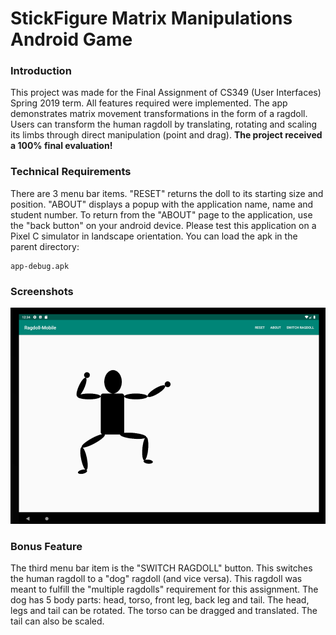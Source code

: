 # StickFigure Matrix Manipulations Android Game

### Introduction

This project was made for the Final Assignment of CS349 (User Interfaces) Spring 2019 term. All features required were implemented. The app demonstrates matrix movement transformations in the form of a ragdoll. Users can transform the human ragdoll by translating, rotating and scaling its limbs through direct manipulation (point and drag). **The project received a 100% final evaluation!**

### Technical Requirements

There are 3 menu bar items. "RESET" returns the doll to its starting size and position. "ABOUT" displays a popup with the application name, name and student number. To return from the "ABOUT" page to the application, use the "back button" on your android device. Please test this application on a Pixel C simulator in landscape orientation. You can load the apk in the parent directory:

```
app-debug.apk
```

### Screenshots

![Alt text](/stickGameSS.png?raw=true "in-game screenshot")


### Bonus Feature

The third menu bar item is the "SWITCH RAGDOLL" button. This switches the human ragdoll to a "dog" ragdoll (and vice versa). This ragdoll was meant to fulfill the "multiple ragdolls" requirement for this assignment. The dog has 5 body parts: head, torso, front leg, back leg and tail. The head, legs and tail can be rotated. The torso can be dragged and translated. The tail can also be scaled. 
